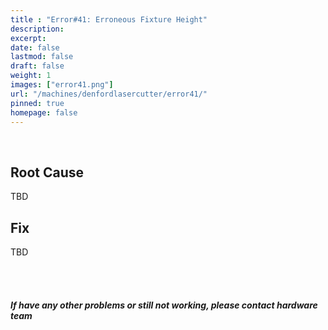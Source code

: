 ```yaml
---
title : "Error#41: Erroneous Fixture Height"
description: 
excerpt: 
date: false
lastmod: false
draft: false
weight: 1
images: ["error41.png"]
url: "/machines/denfordlasercutter/error41/"
pinned: true
homepage: false
---
```

<br>

## Root Cause

TBD

## Fix

TBD

<br>
<br>

##### If have any other problems or still not working, please contact hardware team
